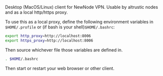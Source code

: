 Desktop (MacOS/Linux) client for NewNode VPN.   Usable by altrustic nodes and as a local http/https proxy.

To use this as a local proxy, define the following environment variables in `$HOME/.profile` or (if bash is your shell)`$HOME/.bashrc`:
```bash
export http_proxy=http://localhost:8006
export https_proxy=http://localhost:8006
```

Then source whichever file those variables are defined in.
```bash
. $HOME/.bashrc
```

Then start or restart your web browser or other client.

